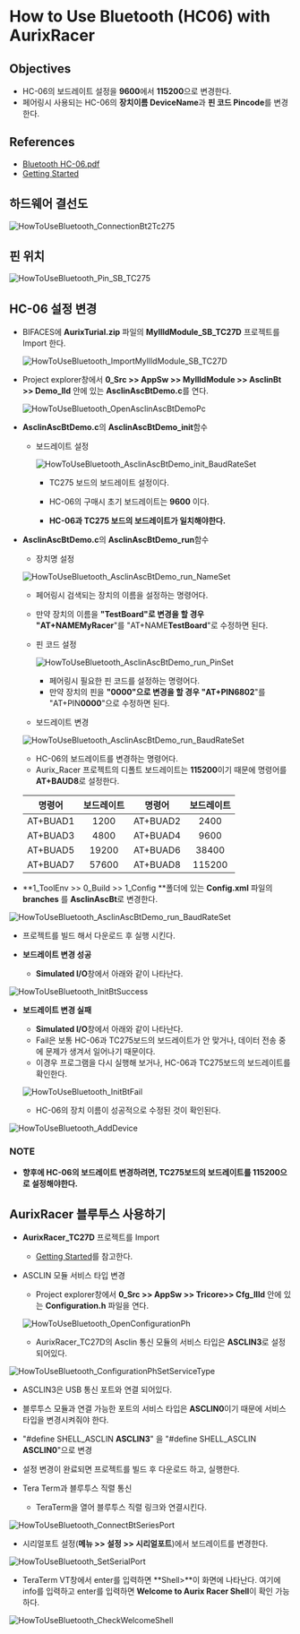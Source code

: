 # How to Use Bluetooth (HC06) with AurixRacer

## Objectives

- HC-06의 보드레이트 설정을 **9600**에서 **115200**으로 변경한다.
- 페어링시 사용되는 HC-06의 **장치이름 DeviceName**과 **핀 코드 Pincode**를 변경한다.

## References

- [Bluetooth HC-06.pdf](https://github.com/realsosy/AurixTutorial/blob/master/references/Bluetooth%20HC-06.pdf)
- [Getting Started](https://github.com/realsosy/AurixRacer/blob/master/docs/GettingStarted.md)

## 하드웨어 결선도

![HowToUseBluetooth_ConnectionBt2Tc275](./images/HowToUseBluetooth_ConnectionBt2Tc275.png)

## 핀 위치

![HowToUseBluetooth_Pin_SB_TC275](./images/HowToUseBluetooth_Pin_SB_TC275.png)

## HC-06 설정 변경


- BIFACES에 **AurixTurial.zip** 파일의 **MyIlldModule_SB_TC27D** 프로젝트를 Import 한다.

    ![HowToUseBluetooth_ImportMyIlldModule_SB_TC27D](./images/HowToUseBluetooth_ImportMyIlldModule_SB_TC27D.png)



- Project explorer창에서 **0_Src >> AppSw >> MyllldModule >> AsclinBt >> Demo_lld** 안에 있는 **AsclinAscBtDemo.c**를 연다.

   ![HowToUseBluetooth_OpenAsclinAscBtDemoPc](./images/HowToUseBluetooth_OpenAsclinAscBtDemoPc.png)



- **AsclinAscBtDemo.c**의 **AsclinAscBtDemo_init**함수

  - 보드레이트 설정

    ![HowToUseBluetooth_AsclinAscBtDemo_init_BaudRateSet](./images/HowToUseBluetooth_AsclinAscBtDemo_init_BaudRateSet.png)

    - TC275 보드의 보드레이트 설정이다.

    - HC-06의 구매시 초기 보드레이트는 **9600** 이다.

    - **HC-06과 TC275 보드의 보드레이트가 일치해야한다.**

- **AsclinAscBtDemo.c**의 **AsclinAscBtDemo_run**함수

  - 장치명 설정

   ![HowToUseBluetooth_AsclinAscBtDemo_run_NameSet](./images/HowToUseBluetooth_AsclinAscBtDemo_run_NameSet.png)

    - 페어링시 검색되는 장치의 이름을 설정하는 명령어다.
    - 만약 장치의 이름을 **"TestBoard"**로 변경을 할 경우 "AT+NAME**MyRacer**"를 "AT+NAME**TestBoard**"로 수정하면 된다.

  - 핀 코드 설정

    ![HowToUseBluetooth_AsclinAscBtDemo_run_PinSet](./images/HowToUseBluetooth_AsclinAscBtDemo_run_PinSet.png)

    - 페어링시 필요한 핀 코드를 설정하는 명령어다.
    - 만약 장치의 핀을 **"0000"**으로 변경을 할 경우 "AT+PIN**6802**"를 "AT+PIN**0000**"으로 수정하면 된다.

  - 보드레이트 변경

   ![HowToUseBluetooth_AsclinAscBtDemo_run_BaudRateSet](./images/HowToUseBluetooth_AsclinAscBtDemo_run_BaudRateSet.png)

    - HC-06의 보드레이트를 변경하는 명령어다.
    - Aurix_Racer 프로젝트의 디폴트 보드레이트는 **115200**이기 때문에 명령어를 **AT+BAUD8**로 설정한다.

  |  명령어  | 보드레이트 |  명령어  | 보드레이트 |
  | :------: | :--------: | :------: | :--------: |
  | AT+BUAD1 |    1200    | AT+BUAD2 |    2400    |
  | AT+BUAD3 |    4800    | AT+BUAD4 |    9600    |
  | AT+BUAD5 |   19200    | AT+BUAD6 |   38400    |
  | AT+BUAD7 |   57600    | AT+BUAD8 |   115200   |





- **1_ToolEnv >> 0_Build >> 1_Config **폴더에 있는 **Config.xml** 파일의 **branches** 를 **AsclinAscBt**로 변경한다.

![HowToUseBluetooth_AsclinAscBtDemo_run_BaudRateSet](./images/HowToUseBluetooth_ConfigPxmlBranchesSet2AsclinAscBt_emphasis.png)



- 프로젝트를 빌드 해서 다운로드 후 실행 시킨다.

- **보드레이트 변경 성공**

  -  **Simulated I/O**창에서 아래와 같이 나타난다.

![HowToUseBluetooth_InitBtSuccess](./images/HowToUseBluetooth_InitBtSuccess.png)

- **보드레이트 변경 실패**

  - **Simulated I/O**창에서 아래와 같이 나타난다.
  - Fail은 보통 HC-06과 TC275보드의 보드레이트가 안 맞거나, 데이터 전송 중에 문제가 생겨서 일어나기 때문이다.
  - 이경우 프로그램을 다시 실행해 보거나, HC-06과 TC275보드의 보드레이트를 확인한다.

  ![HowToUseBluetooth_InitBtFail](./images/HowToUseBluetooth_InitBtFail.png)

  - HC-06의 장치 이름이 성공적으로 수정된 것이 확인된다.

![HowToUseBluetooth_AddDevice](./images/HowToUseBluetooth_AddDevice.png)

  ### NOTE

  - **향후에 HC-06의 보드레이트 변경하려면, TC275보드의 보드레이트를 115200으로 설정해야한다.**




## AurixRacer 블루투스 사용하기

- **AurixRacer_TC27D** 프로젝트를 Import

  - [Getting Started](https://github.com/realsosy/AurixRacer/blob/master/docs/GettingStarted.md)를 참고한다.

- ASCLIN 모듈 서비스 타입 변경

  - Project explorer창에서 **0_Src >> AppSw >> Tricore>> Cfg_Illd** 안에 있는 **Configuration.h** 파일을 연다.

  ![HowToUseBluetooth_OpenConfigurationPh](./images/HowToUseBluetooth_OpenConfigurationPh.png)

  - AurixRacer_TC27D의  Asclin 통신 모듈의 서비스 타입은 **ASCLIN3**로 설정되어있다.

![HowToUseBluetooth_ConfigurationPhSetServiceType](./images/HowToUseBluetooth_ConfigurationPhSetServiceType.png)

  - ASCLIN3은 USB 통신 포트와 연결 되어있다.

  - 블루투스 모듈과 연결 가능한 포트의 서비스 타입은 **ASCLIN0**이기 때문에 서비스 타입을 변경시켜줘야 한다.

  - "#define SHELL_ASCLIN	**ASCLIN3**" 을 "#define SHELL_ASCLIN	**ASCLIN0**"으로 변경

- 설정 변경이 완료되면 프로젝트를 빌드 후 다운로드 하고, 실행한다.



- Tera Term과 블루투스 직렬 통신

  - TeraTerm을 열어 블루투스 직렬 링크와 연결시킨다.

![HowToUseBluetooth_ConnectBtSeriesPort](./images/HowToUseBluetooth_ConnectBtSeriesPort.png)



  - 시리얼포트 설정(**메뉴 >> 설정 >> 시리얼포트**)에서 보드레이트를 변경한다.

![HowToUseBluetooth_SetSerialPort](./images/HowToUseBluetooth_SetSerialPort.png)



  - TeraTerm VT창에서 enter를 입력하면 **Shell>**이 화면에 나타난다. 여기에 info를 입력하고 enter를 입력하면 **Welcome to Aurix Racer Shell**이 확인 가능하다.

![HowToUseBluetooth_CheckWelcomeShell](./images/HowToUseBluetooth_CheckWelcomeShell.png)
